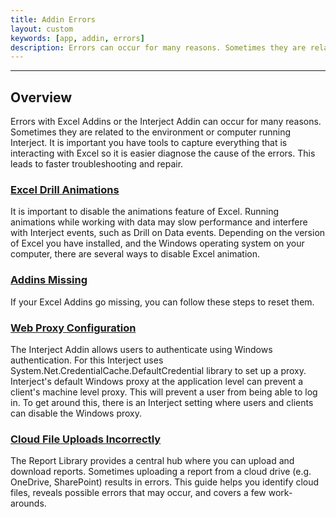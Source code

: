 ```yaml
---
title: Addin Errors
layout: custom
keywords: [app, addin, errors]
description: Errors can occur for many reasons. Sometimes they are related to the environment or computer running Interject. It is important you have tools to capture everything that is interacting with Excel so, it is easier diagnose the cause of errors. This leads to faster troubleshooting and repair.
---
```

* * *

## Overview

Errors with Excel Addins or the Interject Addin can occur for many reasons. Sometimes they are related to the environment or computer running Interject. It is important you have tools to capture everything that is interacting with Excel so it is easier diagnose the cause of the errors. This leads to faster troubleshooting and repair.

### [Excel Drill Animations](/wTroubleshoot/Drill-Animations.html)

It is important to disable the animations feature of Excel. Running animations while working with data may slow performance and interfere with Interject events, such as Drill on Data events. Depending on the version of Excel you have installed, and the Windows operating system on your computer, there are several ways to disable Excel animation.

### [Addins Missing](/wTroubleshoot/Addin-Missing.html)

If your Excel Addins go missing, you can follow these steps to reset them.

### [Web Proxy Configuration](/wTroubleshoot/WebProxy.html)

The Interject Addin allows users to authenticate using Windows authentication. For this Interject uses System.Net.CredentialCache.DefaultCredential library to set up a proxy. Interject's default Windows proxy at the application level can prevent a client's machine level proxy. This will prevent a user from being able to log in. To get around this, there is an Interject setting where users and clients can disable the Windows proxy.

### [Cloud File Uploads Incorrectly](/wTroubleshoot/Cloud-File.html)

The Report Library provides a central hub where you can upload and download reports. Sometimes uploading a report from a cloud drive (e.g. OneDrive, SharePoint) results in errors. This guide helps you identify cloud files, reveals possible errors that may occur, and covers a few work-arounds.